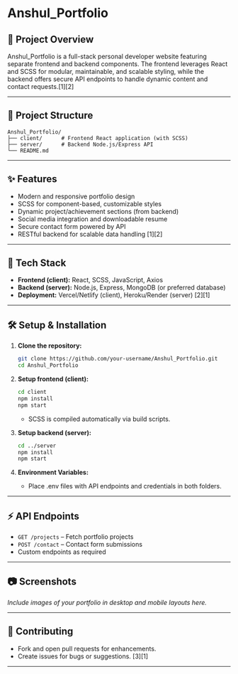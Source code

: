 # Anshul_Portfolio

## 📝 Project Overview
Anshul_Portfolio is a full-stack personal developer website featuring separate frontend and backend components. The frontend leverages React and SCSS for modular, maintainable, and scalable styling, while the backend offers secure API endpoints to handle dynamic content and contact requests.[1][2]

***

## 📁 Project Structure

```
Anshul_Portfolio/
├── client/      # Frontend React application (with SCSS)
├── server/      # Backend Node.js/Express API
└── README.md
```


***

## ✨ Features

- Modern and responsive portfolio design
- SCSS for component-based, customizable styles
- Dynamic project/achievement sections (from backend)
- Social media integration and downloadable resume
- Secure contact form powered by API
- RESTful backend for scalable data handling
[1][2]

***

## 🚀 Tech Stack

- **Frontend (client):** React, SCSS, JavaScript, Axios
- **Backend (server):** Node.js, Express, MongoDB (or preferred database)
- **Deployment:** Vercel/Netlify (client), Heroku/Render (server)
[2][1]

***

## 🛠️ Setup & Installation

1. **Clone the repository:**
   ```bash
   git clone https://github.com/your-username/Anshul_Portfolio.git
   cd Anshul_Portfolio
   ```

2. **Setup frontend (client):**
   ```bash
   cd client
   npm install
   npm start
   ```
   - SCSS is compiled automatically via build scripts.

3. **Setup backend (server):**
   ```bash
   cd ../server
   npm install
   npm start
   ```

4. **Environment Variables:**
   - Place .env files with API endpoints and credentials in both folders.

***

## ⚡ API Endpoints

- `GET /projects` – Fetch portfolio projects
- `POST /contact` – Contact form submissions
- Custom endpoints as required

***

## 📷 Screenshots

_Include images of your portfolio in desktop and mobile layouts here._

***

## 🙌 Contributing

- Fork and open pull requests for enhancements.
- Create issues for bugs or suggestions.
[3][1]

***
